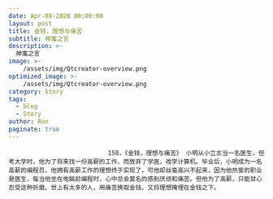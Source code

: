 ```yaml
---
date: Apr-08-2020 00:00:00
layout: post
title: 金钱，理想与痛苦
subtitle: 神寓之言
description: >-
  神寓之言
image: >-
    /assets/img/Qtcreator-overview.png
optimized_image: >-
    /assets/img/Qtcreator-overview.png
category: Story
tags:
  - blog
  - Story
author: Ron
paginate: true
---
```


							　　150，《金钱，理想与痛苦》 小明从小立志当一名医生，但考大学时，他为了将来找一份高薪的工作，而放弃了学医，改学计算机。毕业后，小明成为一名高薪的编程员，他拥有高薪工作的理想终于实现了，可他却丝毫高兴不起来，因为他热爱的职业是医生，每当他坐在电脑前编程时，心中总会莫名的感到厌烦和痛苦。但他为了高薪，只能甘心忍受这种折磨。世上有太多的人，用痛苦换取金钱，又将理想掩埋在金钱之下。
							
							
						